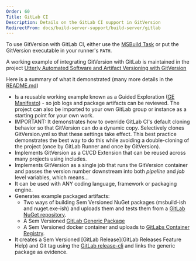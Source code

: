 ```yaml
---
Order: 60
Title: GitLab CI
Description: Details on the GitLab CI support in GitVersion
RedirectFrom: docs/build-server-support/build-server/gitlab
---
```


To use GitVersion with GitLab CI, either use the [MSBuild
Task](/docs/usage/msbuild) or put the GitVersion executable in your
runner's `PATH`.

A working example of integrating GitVersion with GitLab is maintained in the project [Utterly Automated Software and Artifact Versioning with GitVersion][]

Here is a summary of what it demonstrated (many more details in the [README.md][])

- Is a reusable working example known as a Guided Exploration ([GE Manifesto][]) - so job logs and package artifacts can be reviewed. The project can also be imported to your own GitLab group or instance as a starting point for your own work.
- IMPORTANT: It demonstrates how to override GitLab CI's default cloning behavior so that GitVersion can do a dynamic copy. Selectively clones GitVersion.yml so that these settings take effect. This best practice demonstrates the best way to do this while avoiding a double-cloning of the project (once by GitLab Runner and once by GitVersion). 
- Implements GitVersion as a CI/CD Extension that can be reused across many projects using includes.
- Implements GitVersion as a single job that runs the GitVersion container and passes the version number downstream into both _pipeline_ and _job_ level variables, which means...
- It can be used with ANY coding language, framework or packaging engine.
- Generates example packaged artifacts:
  - Two ways of building Sem Versioned NuGet packages (msbuild-ish and nuget.exe-ish) and uploads them and tests them from a [GitLab NuGet repository][].
  - A Sem Versioned [GitLab Generic Package][]
  - A Sem Versioned docker container and uploads to [GitLabs Container Registry][].
- It creates a Sem Versioned [GitLab Release](GitLab Releases Feature Help) and Git tag using the [GitLab release-cli][] and links the generic package as evidence.

[GitLab Generic Package]: https://docs.gitlab.com/ee/user/packages/generic_packages/
[GitLab NuGet repository]: https://docs.gitlab.com/ee/user/packages/nuget_repository/
[GitLab release-cli]: https://gitlab.com/gitlab-org/release-cli/-/tree/master/docs
[GitLabs Container Registry]: https://docs.gitlab.com/ee/user/packages/container_registry/
[GE Manifesto]: https://gitlab.com/guided-explorations/guided-exploration-concept/-/blob/master/README.md
[README.md]: https://gitlab.com/guided-explorations/devops-patterns/utterly-automated-versioning/-/blob/develop/README.md
[Utterly Automated Software and Artifact Versioning with GitVersion]: https://gitlab.com/guided-explorations/devops-patterns/utterly-automated-versioning/
